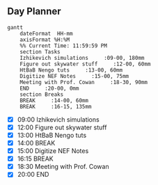 ## Day Planner
```mermaid
gantt
    dateFormat  HH-mm
    axisFormat %H:%M
    %% Current Time: 11:59:59 PM
    section Tasks
    Izhikevich simulations     :09-00, 180mm
    Figure out skywater stuff     :12-00, 60mm
    HtBaB Nengo tuts     :13-00, 60mm
    Digitize NEF Notes     :15-00, 75mm
    Meeting with Prof. Cowan     :18-30, 90mm
    END     :20-00, 0mm
    section Breaks
    BREAK     :14-00, 60mm
    BREAK     :16-15, 135mm
```

- [x] 09:00 Izhikevich simulations
- [x] 12:00 Figure out skywater stuff
- [x] 13:00 HtBaB Nengo tuts
- [x] 14:00 BREAK
- [x] 15:00 Digitize NEF Notes
- [x] 16:15 BREAK
- [x] 18:30 Meeting with Prof. Cowan
- [x] 20:00 END